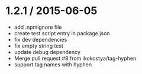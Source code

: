 
1.2.1 / 2015-06-05
====

  * add .npmignore file
  * create test script entry in package.json
  * fix dev dependencies
  * fix empty string test
  * update debug dependency
  * Merge pull request #8 from ikokostya/tag-hyphen
  * support tag names with hyphen
